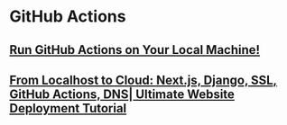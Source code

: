 # GitHub Actions

## [Run GitHub Actions on Your Local Machine!](https://dev.to/ken_mwaura1/run-github-actions-on-your-local-machine-bdm)
## [From Localhost to Cloud: Next.js, Django, SSL, GitHub Actions, DNS| Ultimate Website Deployment Tutorial](https://dev.to/chetanam/from-localhost-to-cloud-nextjs-django-ssl-github-actions-dns-ultimate-website-deployment-tutorial-34hp)
